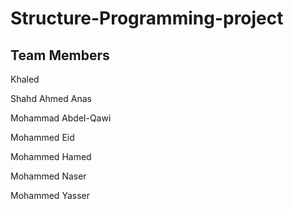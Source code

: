 # Structure-Programming-project

## Team Members

Khaled 

Shahd Ahmed Anas

Mohammad Abdel-Qawi 

Mohammed Eid

Mohammed Hamed

Mohammed Naser

Mohammed Yasser
